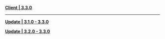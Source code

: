 **[Client | 3.3.0](https://autopatchhk.yuanshen.com/client_app/download/pc_zip/20221128113321_cOH1qEM6iRagjJC6/GenshinImpact_3.3.0.zip)**

---

**[Update | 3.1.0 - 3.3.0](https://autopatchhk.yuanshen.com/client_app/update/hk4e_global/10/game_3.1.0_3.3.0_hdiff_IGL1F0SYrChkDmvf.zip)**

**[Update | 3.2.0 - 3.3.0](https://autopatchhk.yuanshen.com/client_app/update/hk4e_global/10/game_3.2.0_3.3.0_hdiff_fiuTl2cLqp198WVG.zip)**
